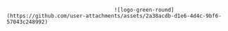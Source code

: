                                       ![logo-green-round](https://github.com/user-attachments/assets/2a38acdb-d1e6-4d4c-9bf6-57043c248992)






                                      
